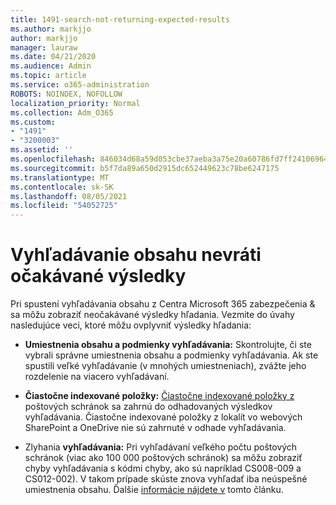 ```yaml
---
title: 1491-search-not-returning-expected-results
ms.author: markjjo
author: markjjo
manager: lauraw
ms.date: 04/21/2020
ms.audience: Admin
ms.topic: article
ms.service: o365-administration
ROBOTS: NOINDEX, NOFOLLOW
localization_priority: Normal
ms.collection: Adm_O365
ms.custom:
- "1491"
- "3200003"
ms.assetid: ''
ms.openlocfilehash: 846034d68a59d053cbe37aeba3a75e20a60786fd7ff24106964229b1deb77608
ms.sourcegitcommit: b5f7da89a650d2915dc652449623c78be6247175
ms.translationtype: MT
ms.contentlocale: sk-SK
ms.lasthandoff: 08/05/2021
ms.locfileid: "54052725"
---
```

# <a name="content-search-not-returning-expected-results"></a>Vyhľadávanie obsahu nevráti očakávané výsledky

Pri spustení vyhľadávania obsahu z Centra Microsoft 365 zabezpečenia & sa môžu zobraziť neočakávané výsledky hľadania. Vezmite do úvahy nasledujúce veci, ktoré môžu ovplyvniť výsledky hľadania:

- **Umiestnenia obsahu a podmienky vyhľadávania:** Skontrolujte, či ste vybrali správne umiestnenia obsahu a podmienky vyhľadávania. Ak ste spustili veľké vyhľadávanie (v mnohých umiestneniach), zvážte jeho rozdelenie na viacero vyhľadávaní.

- **Čiastočne indexované položky:**  [Čiastočne indexované položky z](https://docs.microsoft.com/microsoft-365/compliance/partially-indexed-items-in-content-search) poštových schránok sa zahrnú do odhadovaných výsledkov vyhľadávania. Čiastočne indexované položky z lokalít vo webových SharePoint a OneDrive nie sú zahrnuté v odhade vyhľadávania.

- Zlyhania **vyhľadávania:** Pri vyhľadávaní veľkého počtu poštových schránok (viac ako 100 000 poštových schránok) sa môžu zobraziť chyby vyhľadávania s kódmi chyby, ako sú napríklad CS008-009 a CS012-002). V takom prípade skúste znova vyhľadať iba neúspešné umiestnenia obsahu. Ďalšie  [informácie nájdete v](https://docs.microsoft.com/microsoft-365/compliance/retry-failed-content-search) tomto článku.
